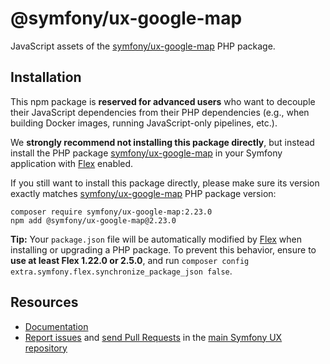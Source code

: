 # @symfony/ux-google-map

JavaScript assets of the [symfony/ux-google-map](https://packagist.org/packages/symfony/ux-google-map) PHP package.

## Installation

This npm package is **reserved for advanced users** who want to decouple their JavaScript dependencies from their PHP dependencies (e.g., when building Docker images, running JavaScript-only pipelines, etc.).

We **strongly recommend not installing this package directly**, but instead  install the PHP package [symfony/ux-google-map](https://packagist.org/packages/symfony/ux-google-map) in your Symfony application with [Flex](https://github.com/symfony/flex) enabled.

If you still want to install this package directly, please make sure its version exactly matches [symfony/ux-google-map](https://packagist.org/packages/symfony/ux-google-map) PHP package version:
```shell
composer require symfony/ux-google-map:2.23.0
npm add @symfony/ux-google-map@2.23.0
```

**Tip:** Your `package.json` file will be automatically modified by [Flex](https://github.com/symfony/flex) when installing or upgrading a PHP package. To prevent this behavior, ensure to **use at least Flex 1.22.0 or 2.5.0**, and run `composer config extra.symfony.flex.synchronize_package_json false`.

## Resources

-   [Documentation](https://github.com/symfony/ux/tree/2.x/src/Map/src/Bridge/Google)
-   [Report issues](https://github.com/symfony/ux/issues) and
    [send Pull Requests](https://github.com/symfony/ux/pulls)
    in the [main Symfony UX repository](https://github.com/symfony/ux)
